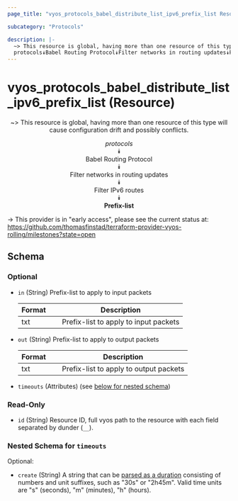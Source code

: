 ```yaml
---
page_title: "vyos_protocols_babel_distribute_list_ipv6_prefix_list Resource - vyos"

subcategory: "Protocols"

description: |- 
  ~> This resource is global, having more than one resource of this type will cause configuration drift and possibly conflicts.
  protocols⯯Babel Routing Protocol⯯Filter networks in routing updates⯯Filter IPv6 routes⯯Prefix-list
---
```


# vyos_protocols_babel_distribute_list_ipv6_prefix_list (Resource)
<center>

~> This resource is global, having more than one resource of this type will cause configuration drift and possibly conflicts.

*protocols*  
⯯  
Babel Routing Protocol  
⯯  
Filter networks in routing updates  
⯯  
Filter IPv6 routes  
⯯  
**Prefix-list**


</center>

-> This provider is in "early access", please see the current status at: https://github.com/thomasfinstad/terraform-provider-vyos-rolling/milestones?state=open

## Schema

### Optional

- `in` (String) Prefix-list to apply to input packets

    |Format  &emsp;|Description                            |
    |----------|-----------------------------------------|
    |txt     &emsp;|Prefix-list to apply to input packets  |
- `out` (String) Prefix-list to apply to output packets

    |Format  &emsp;|Description                             |
    |----------|------------------------------------------|
    |txt     &emsp;|Prefix-list to apply to output packets  |
- `timeouts` (Attributes) (see [below for nested schema](#nestedatt--timeouts))

### Read-Only

- `id` (String) Resource ID, full vyos path to the resource with each field separated by dunder (`__`).

<a id="nestedatt--timeouts"></a>
### Nested Schema for `timeouts`

Optional:

- `create` (String) A string that can be [parsed as a duration](https://pkg.go.dev/time#ParseDuration) consisting of numbers and unit suffixes, such as &#34;30s&#34; or &#34;2h45m&#34;. Valid time units are &#34;s&#34; (seconds), &#34;m&#34; (minutes), &#34;h&#34; (hours).  
